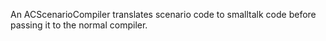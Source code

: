 An ACScenarioCompiler translates scenario code to smalltalk code before passing it to the normal compiler.
